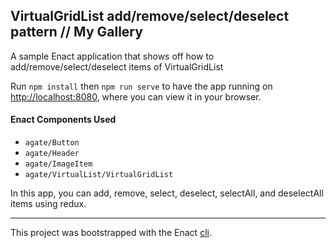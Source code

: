 ## VirtualGridList add/remove/select/deselect pattern // My Gallery

A sample Enact application that shows off how to add/remove/select/deselect items of VirtualGridList

Run `npm install` then `npm run serve` to have the app running on [http://localhost:8080](http://localhost:8080), where you can view it in your browser.

#### Enact Components Used
- `agate/Button`
- `agate/Header`
- `agate/ImageItem`
- `agate/VirtualList/VirtualGridList`

In this app, you can add, remove, select, deselect, selectAll, and deselectAll items using redux.

---

This project was bootstrapped with the Enact [cli](https://github.com/enactjs/cli).
